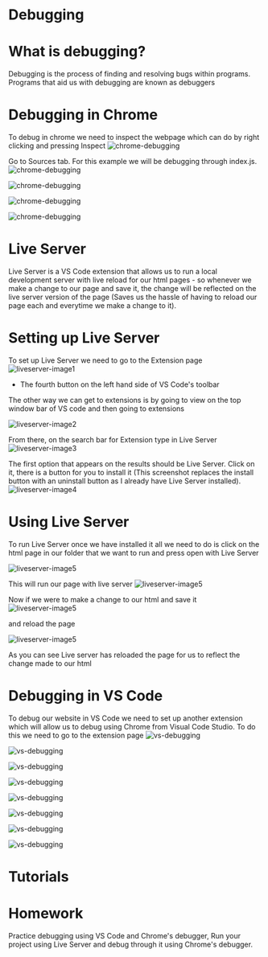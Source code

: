 # Debugging 

# What is debugging?
Debugging is the process of finding and resolving bugs within programs. Programs that aid us with debugging are known as debuggers

# Debugging in Chrome
To debug in chrome we need to inspect the webpage which can do by right clicking and pressing Inspect
![chrome-debugging](https://github.com/emarkexe2001/Web-Development-Course/blob/main/Week%208/Screenshots/Debugging%20with%20Chrome%201.png?raw=true)

Go to Sources tab. For this example we will be debugging through index.js.
![chrome-debugging](https://github.com/emarkexe2001/Web-Development-Course/blob/main/Week%208/Screenshots/Debugging%20with%20Chrome%203.png?raw=true)

![chrome-debugging](https://github.com/emarkexe2001/Web-Development-Course/blob/main/Week%208/Screenshots/Debugging%20with%20Chrome%204.png?raw=true)

![chrome-debugging](https://github.com/emarkexe2001/Web-Development-Course/blob/main/Week%208/Screenshots/Debugging%20with%20Chrome%205.png?raw=true)

![chrome-debugging](https://github.com/emarkexe2001/Web-Development-Course/blob/main/Week%208/Screenshots/Debugging%20with%20Chrome%206.png?raw=true)



# Live Server
Live Server is a VS Code extension that allows us to run a local development server with live reload for our html pages - so whenever we make a change to our page and save it, the change will be reflected on the live server version of the page (Saves us the hassle of having to reload our page each and everytime we make a change to it).

# Setting up Live Server
To set up Live Server we need to go to the Extension page 
![liveserver-image1](https://github.com/emarkexe2001/Web-Development-Course/blob/main/Week%208/Screenshots/Live%20Server%20img%201.png?raw=true)

- The fourth button on the left hand side of VS Code's toolbar 

The other way we can get to extensions is by going to view on the top window bar of VS code and then going to extensions

![liveserver-image2](https://github.com/emarkexe2001/Web-Development-Course/blob/main/Week%208/Screenshots/Screenshot%20(17).png?raw=true)

From there, on the search bar for Extension type in Live Server
![liveserver-image3](https://github.com/emarkexe2001/Web-Development-Course/blob/main/Week%208/Screenshots/Live%20server%20img%203.png?raw=true)

The first option that appears on the results should be Live Server. Click on it, there is a button for you to install it (This screenshot replaces the install button with an uninstall button as I already have Live Server installed).
![liveserver-image4](https://github.com/emarkexe2001/Web-Development-Course/blob/main/Week%208/Screenshots/Live%20server%20img%204.png?raw=true)

# Using Live Server

To run Live Server once we have installed it all we need to do is click on the html page in our folder that we want to run and press open with Live Server

![liveserver-image5](https://github.com/emarkexe2001/Web-Development-Course/blob/main/Week%208/Screenshots/Live%20Server%20(Running%201).png?raw=true)

This will run our page with live server
![liveserver-image5](https://github.com/emarkexe2001/Web-Development-Course/blob/main/Week%208/Screenshots/Web%20page%20with%20Live%20Server.png?raw=true)

Now if we were to make a change to our html and save it
![liveserver-image5](https://github.com/emarkexe2001/Web-Development-Course/blob/main/Week%208/Screenshots/Live%20Server%20usage%202.png?raw=true)

and reload the page

![liveserver-image5](https://github.com/emarkexe2001/Web-Development-Course/blob/main/Week%208/Screenshots/Web%20page%20with%20Live%20Server%20(2).png?raw=true)

As you can see Live server has reloaded the page for us to reflect the change made to our html

# Debugging in VS Code
To debug our website in VS Code we need to set up another extension which will allow us to debug using Chrome from Visual Code Studio. To do this we need to go to the extension page 
![vs-debugging](https://github.com/emarkexe2001/Web-Development-Course/blob/main/Week%208/Screenshots/Debugging%20with%20VS%20Code%20(Setting%20up%20Chrome%20Debugger).png?raw=true)

![vs-debugging](https://github.com/emarkexe2001/Web-Development-Course/blob/main/Week%208/Screenshots/Debugging%20with%20VS%20Code%20(Setting%20up%20Debug%20Setttings).png?raw=true)

![vs-debugging](https://github.com/emarkexe2001/Web-Development-Course/blob/main/Week%208/Screenshots/Debugging%20with%20VS%20Code%20Step%203.png?raw=true)

![vs-debugging](https://github.com/emarkexe2001/Web-Development-Course/blob/main/Week%208/Screenshots/Debug%20with%20VS%20Code%20Step%204.png?raw=true)

![vs-debugging](https://github.com/emarkexe2001/Web-Development-Course/blob/main/Week%208/Screenshots/Debug%20with%20VS%20Code%20Step%205.png?raw=true)

![vs-debugging](https://github.com/emarkexe2001/Web-Development-Course/blob/main/Week%208/Screenshots/Debug%20with%20VS%20Code%20Step%207.png?raw=true)

![vs-debugging](https://github.com/emarkexe2001/Web-Development-Course/blob/main/Week%208/Screenshots/Debug%20with%20VS%20Code%20Step%208.png?raw=true)

![vs-debugging](https://github.com/emarkexe2001/Web-Development-Course/blob/main/Week%208/Screenshots/Debug%20with%20VS%20Code%20Step%209.png?raw=true)


# Tutorials

# Homework

Practice debugging using VS Code and Chrome's debugger, Run your project using Live Server and debug through it using Chrome's debugger. 
